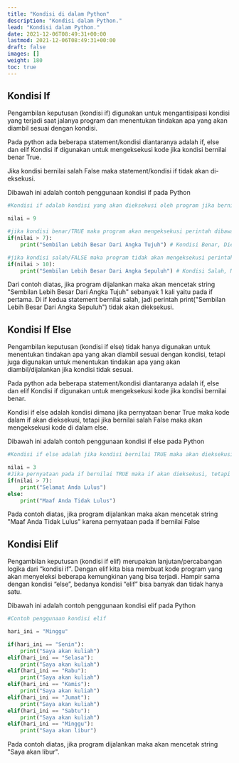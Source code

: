 ```yaml
---
title: "Kondisi di dalam Python"
description: "Kondisi dalam Python."
lead: "Kondisi dalam Python."
date: 2021-12-06T08:49:31+00:00
lastmod: 2021-12-06T08:49:31+00:00
draft: false
images: []
weight: 180
toc: true
---
```


## Kondisi If
Pengambilan keputusan (kondisi if) digunakan untuk mengantisipasi kondisi yang terjadi saat jalanya program dan menentukan tindakan apa yang akan diambil sesuai dengan kondisi.

Pada python ada beberapa statement/kondisi diantaranya adalah if, else dan elif Kondisi if digunakan untuk mengeksekusi kode jika kondisi bernilai benar True.

Jika kondisi bernilai salah False maka statement/kondisi if tidak akan di-eksekusi.

Dibawah ini adalah contoh penggunaan kondisi if pada Python
```python
#Kondisi if adalah kondisi yang akan dieksekusi oleh program jika bernilai benar atau TRUE

nilai = 9

#jika kondisi benar/TRUE maka program akan mengeksekusi perintah dibawahnya
if(nilai > 7):
    print("Sembilan Lebih Besar Dari Angka Tujuh") # Kondisi Benar, Dieksekusi

#jika kondisi salah/FALSE maka program tidak akan mengeksekusi perintah dibawahnya
if(nilai > 10):
    print("Sembilan Lebih Besar Dari Angka Sepuluh") # Kondisi Salah, Maka tidak tereksekusi
```
Dari contoh diatas, jika program dijalankan maka akan mencetak string "Sembilan Lebih Besar Dari Angka Tujuh" sebanyak 1 kali yaitu pada if pertama. Di if kedua statement bernilai salah, jadi perintah print("Sembilan Lebih Besar Dari Angka Sepuluh") tidak akan dieksekusi.

## Kondisi If Else
Pengambilan keputusan (kondisi if else) tidak hanya digunakan untuk menentukan tindakan apa yang akan diambil sesuai dengan kondisi, tetapi juga digunakan untuk menentukan tindakan apa yang akan diambil/dijalankan jika kondisi tidak sesuai.

Pada python ada beberapa statement/kondisi diantaranya adalah if, else dan elif Kondisi if digunakan untuk mengeksekusi kode jika kondisi bernilai benar.

Kondisi if else adalah kondisi dimana jika pernyataan benar True maka kode dalam if akan dieksekusi, tetapi jika bernilai salah False maka akan mengeksekusi kode di dalam else.

Dibawah ini adalah contoh penggunaan kondisi if else pada Python
```python
#Kondisi if else adalah jika kondisi bernilai TRUE maka akan dieksekusi pada if, tetapi jika bernilai FALSE maka akan dieksekusi kode pada else

nilai = 3
#Jika pernyataan pada if bernilai TRUE maka if akan dieksekusi, tetapi jika FALSE kode pada else yang akan dieksekusi.
if(nilai > 7):
    print("Selamat Anda Lulus")
else:
    print("Maaf Anda Tidak Lulus")
```
Pada contoh diatas, jika program dijalankan maka akan mencetak string "Maaf Anda Tidak Lulus" karena pernyataan pada if bernilai False

## Kondisi Elif
Pengambilan keputusan (kondisi if elif) merupakan lanjutan/percabangan logika dari “kondisi if”. Dengan elif kita bisa membuat kode program yang akan menyeleksi beberapa kemungkinan yang bisa terjadi. Hampir sama dengan kondisi “else”, bedanya kondisi “elif” bisa banyak dan tidak hanya satu.

Dibawah ini adalah contoh penggunaan kondisi elif pada Python
``` python
#Contoh penggunaan kondisi elif

hari_ini = "Minggu"

if(hari_ini == "Senin"):
    print("Saya akan kuliah")
elif(hari_ini == "Selasa"):
    print("Saya akan kuliah")
elif(hari_ini == "Rabu"):
    print("Saya akan kuliah")
elif(hari_ini == "Kamis"):
    print("Saya akan kuliah")
elif(hari_ini == "Jumat"):
    print("Saya akan kuliah")
elif(hari_ini == "Sabtu"):
    print("Saya akan kuliah")
elif(hari_ini == "Minggu"):
    print("Saya akan libur")
```
Pada contoh diatas, jika program dijalankan maka akan mencetak string "Saya akan libur".
